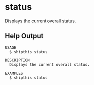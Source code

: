 # status

Displays the current overall status.

## Help Output
```
USAGE
  $ shipthis status

DESCRIPTION
  Displays the current overall status.

EXAMPLES
  $ shipthis status
```